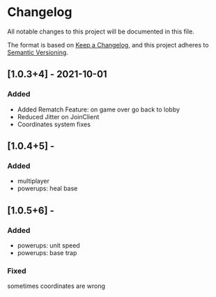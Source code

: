 # Changelog
All notable changes to this project will be documented in this file.

The format is based on [Keep a Changelog](https://keepachangelog.com/en/1.0.0/),
and this project adheres to [Semantic Versioning](https://semver.org/spec/v2.0.0.html).

## [1.0.3+4] - 2021-10-01
### Added
- Added Rematch Feature: on game over go back to lobby
- Reduced Jitter on JoinClient
- Coordinates system fixes

## [1.0.4+5] -
### Added
- multiplayer
- powerups: heal base

## [1.0.5+6] -
### Added
- powerups: unit speed
- powerups: base trap

### Fixed
sometimes coordinates are wrong


